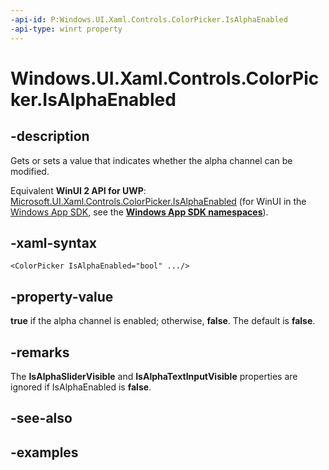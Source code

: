 ```yaml
---
-api-id: P:Windows.UI.Xaml.Controls.ColorPicker.IsAlphaEnabled
-api-type: winrt property
---
```


<!-- Property syntax.
public bool IsAlphaEnabled { get;  set; }
-->

# Windows.UI.Xaml.Controls.ColorPicker.IsAlphaEnabled

## -description

Gets or sets a value that indicates whether the alpha channel can be modified.

Equivalent **WinUI 2 API for UWP**: [Microsoft.UI.Xaml.Controls.ColorPicker.IsAlphaEnabled](/windows/winui/api/microsoft.ui.xaml.controls.colorpicker.isalphaenabled) (for WinUI in the [Windows App SDK](/windows/apps/windows-app-sdk/), see the **[Windows App SDK namespaces](/windows/windows-app-sdk/api/winrt/)**).

## -xaml-syntax

```xaml
<ColorPicker IsAlphaEnabled="bool" .../>
```

## -property-value

**true** if the alpha channel is enabled; otherwise, **false**. The default is **false**.

## -remarks

The **IsAlphaSliderVisible** and **IsAlphaTextInputVisible** properties are ignored if IsAlphaEnabled is **false**.

## -see-also

## -examples

